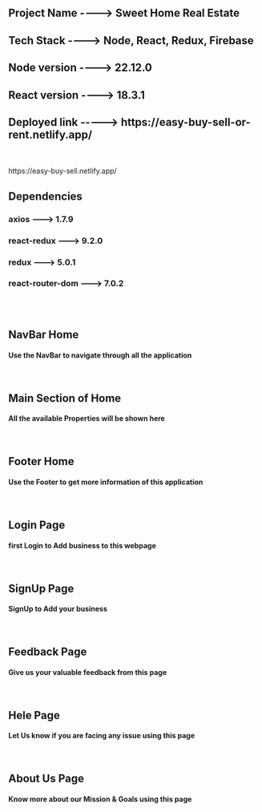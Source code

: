 <h2>Project Name ----> Sweet Home Real Estate</h2>
<h2>Tech Stack ----> Node, React, Redux, Firebase </h2>
<h2>Node version ----> 22.12.0</h2>
<h2>React version ----> 18.3.1</h2>
<h2>Deployed link -----> https://easy-buy-sell-or-rent.netlify.app/ </h2>
<br/>
<br/>
https://easy-buy-sell.netlify.app/
<h2>Dependencies</h2>
<h3>axios ---> 1.7.9<h3>
<h3>react-redux ---> 9.2.0</h3>
<h3>redux ---> 5.0.1</h3>
<h3>react-router-dom ---> 7.0.2</h3>

<br/>
<br/>

<h2>NavBar Home</h2>
<h4>Use the NavBar to navigate through all the application</h4>
<img src="./ReadmeResource/navbar.png" alt="" />
<br/>
<br/>
<h2>Main Section of Home</h2>
<h4>All the available Properties will be shown here</h4>
<img src="./ReadmeResource/main_section_home.png" alt="" />
<br/>
<br/>
<h2>Footer Home</h2>
<h4>Use the Footer to get more information of this application</h4>
<img src="./ReadmeResource/footer.png" alt="" />
<br/>
<br/>

<h2>Login Page</h2>
<h4>first Login to Add business to this webpage</h4>
<img src="./ReadmeResource/login.png" alt="" />
<br/>
<br/>

<h2>SignUp Page</h2>
<h4>SignUp to Add your business</h4>
<img src="./ReadmeResource/signup.png" alt="" />
<br/>
<br/>

<h2>Feedback Page</h2>
<h4>Give us your valuable feedback from this page</h4>
<img src="./ReadmeResource/feedback.png" alt="" />
<br/>
<br/>
<h2>Hele Page</h2>
<h4>Let Us know if you are facing any issue using this page</h4>
<img src="./ReadmeResource/help.png" alt="" />
<br/>
<br/>
<h2>About Us Page</h2>
<h4>Know more about our Mission & Goals using this page</h4>
<img src="./ReadmeResource/AboutUs.png" alt="" />






